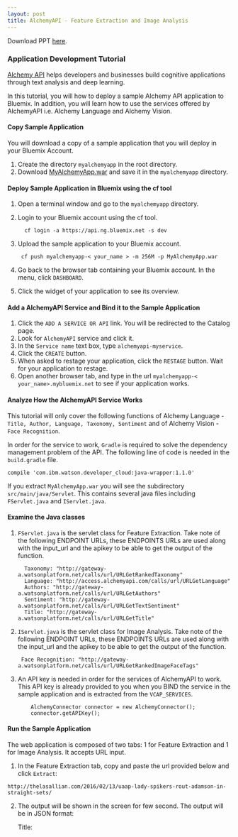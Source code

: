```yaml
---
layout: post
title: AlchemyAPI - Feature Extraction and Image Analysis
---
```

Download PPT [here](https://www.github.com/string-args/MyAlchemyApps).

### Application Development Tutorial

[Alchemy API](http://www.alchemyapi.com/) helps developers and businesses build cognitive applications through text analysis and deep learning.

In this tutorial, you will how to deploy a sample Alchemy API application to Bluemix. In addition, you will learn how to use the services offered by AlchemyAPI i.e. Alchemy Language and Alchemy Vision.

#### Copy Sample Application

You will download a copy of a sample application that you will deploy in your Bluemix Account.

1. Create the directory `myalchemyapp` in the root directory. 
2. Download [MyAlchemyApp.war](https://github.com/string-args/MyAlchemyApps) and save it in the `myalchemyapp` directory.

#### Deploy Sample Application in Bluemix using the cf tool

1. Open a terminal window and go to the `myalchemyapp` directory.
2. Login to your Bluemix account using the cf tool. 

		 cf login -a https://api.ng.bluemix.net -s dev  

3. Upload the sample application to your Bluemix account.

 			
		cf push myalchemyapp-< your_name > -m 256M -p MyAlchemyApp.war

4. Go back to the browser tab containing your Bluemix account. In the menu, click `DASHBOARD`.
5. Click the widget of your application to see its overview.

#### Add a AlchemyAPI Service and Bind it to the Sample Application

1. Click the `ADD A SERVICE OR API` link. You will be redirected to the Catalog page.
2. Look for `AlchemyAPI` service and click it.
3. In the `Service name` text box, type `alchemyapi-myservice`.
4. Click the `CREATE` button.
5. When asked to restage your application, click the `RESTAGE` button. Wait for your application to restage.
6. Open another browser tab, and type in the url `myalchemyapp-< your_name>.mybluemix.net` to see if your application works.

#### Analyze How the AlchemyAPI Service Works

This tutorial will only cover the following functions of Alchemy Language - `Title, Author, Language, Taxonomy, Sentiment` and of Alchemy Vision - `Face Recognition`.

In order for the service to work, `Gradle` is required to solve the dependency management problem of the API. The following line of code is needed in the `build.gradle` file.

	compile 'com.ibm.watson.developer_cloud:java-wrapper:1.1.0'

If you extract `MyAlchemyApp.war` you will see the subdirectory `src/main/java/Servlet`. This contains several java files including `FServlet.java` and `IServlet.java`.

#### Examine the Java classes

1. `FServlet.java` is the servlet class for Feature Extraction. Take note of the following ENDPOINT URLs, these ENDPOINTS URLs are used along with the input_url and the apikey to be able to get the output of the function.

         
         Taxonomy: "http://gateway-a.watsonplatform.net/calls/url/URLGetRankedTaxonomy"
         Language: "http://access.alchemyapi.com/calls/url/URLGetLanguage"
         Authors: "http://gateway-a.watsonplatform.net/calls/url/URLGetAuthors"
         Sentiment: "http://gateway-a.watsonplatform.net/calls/url/URLGetTextSentiment"
         Title: "http://gateway-a.watsonplatform.net/calls/url/URLGetTitle"
         

2. `IServlet.java` is the servlet class for Image Analysis. Take note of the following ENDPOINT URLs, these ENDPOINTS URLs are used along with the input_url and the apikey to be able to get the output of the function.

		
		Face Recognition: "http://gateway-a.watsonplatform.net/calls/url/URLGetRankedImageFaceTags"		
		 
	
	   
3. An API key is needed in order for the services of AlchemyAPI to work. This API key is already provided to you when you BIND the service in the sample application and is extracted from the `VCAP_SERVICES`. 

          
           AlchemyConnector connector = new AlchemyConnector();
           connector.getAPIKey();
           

#### Run the Sample Application

The web application is composed of two tabs: 1 for Feature Extraction and 1 for Image Analysis. It accepts URL input.

1. In the Feature Extraction tab, copy and paste the url provided below and click `Extract`:

 `http://thelasallian.com/2016/02/13/uaap-lady-spikers-rout-adamson-in-straight-sets/`

2. The output will be shown in the screen for few second. The output will be in JSON format:
	
	Title:
		


	 
	
 
